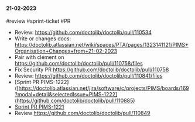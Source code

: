 #### 21-02-2023
#review #sprint-ticket #PR 

- Review: https://github.com/doctolib/doctolib/pull/110534
- Write or changes docs: https://doctolib.atlassian.net/wiki/spaces/PTA/pages/1323141121/PIMS+Organisation+Changes+from+21-02-2023
- Pair with clément on https://github.com/doctolib/doctolib/pull/110758/files
- Fix Security PR https://github.com/doctolib/doctolib/pull/110758
- Review: https://github.com/doctolib/doctolib/pull/110841/files
- [Sprint PR PIMS-1222]([https://doctolib.atlassian.net/jira/software/c/projects/PIMS/boards/169?modal=detail&selectedIssue=PIMS-1222](https://github.com/doctolib/doctolib/pull/110885)
- [Sprint PR PIMS-1221](https://doctolib.atlassian.net/jira/software/c/projects/PIMS/boards/169?modal=detail&selectedIssue=PIMS-1221)
- Review https://github.com/doctolib/doctolib/pull/110849